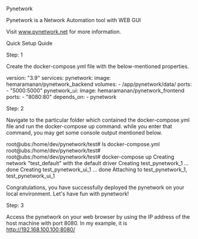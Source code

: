Pynetwork

Pynetwork is a Network Automation tool with WEB GUI

Visit www.pynetwork.net for more information.


Quick Setup Quide

Step: 1

Create the docker-compose.yml file with the below-mentioned properties.
  
  
  version: "3.9"
  services:
    pynetwork:
      image: hemaramanan/pynetwork_backend
      volumes:
        - /app/pynetwork/data/
      ports:
        - "5000:5000"
    pynetwork_ui:
      image: hemaramanan/pynetwork_frontend
      ports:
        - "8080:80"
      depends_on:
        - pynetwork

Step: 2

Navigate to the particular folder which contained the docker-compose.yml file and run the docker-compose up command. while you enter that command, you may get some console output mentioned below.


  root@ubs:/home/dev/pynetwork/test# ls
  docker-compose.yml
  root@ubs:/home/dev/pynetwork/test# 
  root@ubs:/home/dev/pynetwork/test# docker-compose up
  Creating network "test_default" with the default driver
  Creating test_pynetwork_1 ... done
  Creating test_pynetwork_ui_1 ... done
  Attaching to test_pynetwork_1, test_pynetwork_ui_1

Congratulations, you have successfully deployed the pynetwork on your local environment. Let's have fun with pynetwork!

Step: 3

Access the pynetwork on your web browser by using the IP address of the host machine with port 8080. In my example, it is http://192.168.100.100:8080/ 